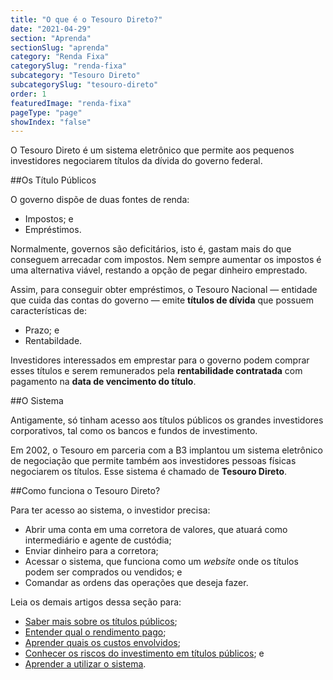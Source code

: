 ```yaml
---
title: "O que é o Tesouro Direto?"
date: "2021-04-29"
section: "Aprenda"
sectionSlug: "aprenda"
category: "Renda Fixa"
categorySlug: "renda-fixa"
subcategory: "Tesouro Direto"
subcategorySlug: "tesouro-direto"
order: 1
featuredImage: "renda-fixa"
pageType: "page"
showIndex: "false"
---
```


O Tesouro Direto é um sistema eletrônico que permite aos pequenos investidores negociarem títulos da dívida do governo federal.

##Os Título Públicos

O governo dispõe de duas fontes de renda:

- Impostos; e
- Empréstimos.

Normalmente, governos são deficitários, isto é, gastam mais do que conseguem arrecadar com impostos. Nem sempre aumentar os impostos é uma alternativa viável, restando a opção de pegar dinheiro emprestado.

Assim, para conseguir obter empréstimos, o Tesouro Nacional — entidade que cuida das contas do governo — emite **títulos de dívida** que possuem características de:

- Prazo; e
- Rentabildade.

Investidores interessados em emprestar para o governo podem comprar esses títulos e serem remunerados pela **rentabilidade contratada** com pagamento na **data de vencimento do título**.

##O Sistema

Antigamente, só tinham acesso aos títulos públicos os grandes investidores corporativos, tal como os bancos e fundos de investimento.

Em 2002, o Tesouro em parceria com a B3 implantou um sistema eletrônico de negociação que permite também aos investidores pessoas físicas negociarem os títulos. Esse sistema é chamado de **Tesouro Direto**.


##Como funciona o Tesouro Direto?

Para ter acesso ao sistema, o investidor precisa:

- Abrir uma conta em uma corretora de valores, que atuará como intermediário e agente de custódia;
- Enviar dinheiro para a corretora;
- Acessar o sistema, que funciona como um *website* onde os títulos podem ser comprados ou vendidos; e
- Comandar as ordens das operações que deseja fazer.


Leia os demais artigos dessa seção para:

- [Saber mais sobre os títulos públicos](./os-titulos-publicos);
- [Entender qual o rendimento pago](./rendimento-tesouro-direto);
- [Aprender quais os custos envolvidos](./custos-tesouro-direto);
- [Conhecer os riscos do investimento em títulos públicos](./riscos-tesouro-direto); e
- [Aprender a utilizar o sistema](./como-investir-no-tesouro-direto).